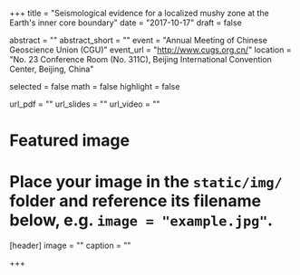 +++
title = "Seismological evidence for a localized mushy zone at the Earth's inner core boundary"
date = "2017-10-17"
draft = false

abstract = ""
abstract_short = ""
event = "Annual Meeting of Chinese Geoscience Union (CGU)"
event_url = "http://www.cugs.org.cn/"
location = "No. 23 Conference Room (No. 311C), Beijing International Convention Center, Beijing, China"

selected = false
math = false
highlight = false

url_pdf = ""
url_slides = ""
url_video = ""

# Featured image
# Place your image in the `static/img/` folder and reference its filename below, e.g. `image = "example.jpg"`.
[header]
image = ""
caption = ""

+++

